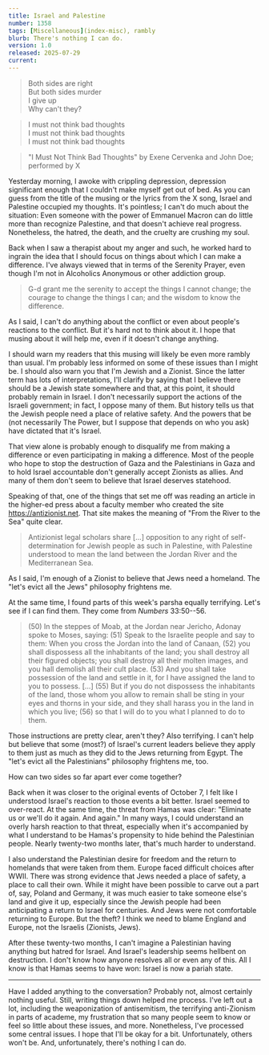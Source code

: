 ```yaml
---
title: Israel and Palestine
number: 1358
tags: [Miscellaneous](index-misc), rambly
blurb: There's nothing I can do.
version: 1.0
released: 2025-07-29
current: 
---
```


> Both sides are right  
  But both sides murder  
  I give up  
  Why can't they?

> I must not think bad thoughts  
  I must not think bad thoughts  
  I must not think bad thoughts

> "I Must Not Think Bad Thoughts" by Exene Cervenka and John Doe; performed by X

Yesterday morning, I awoke with crippling depression, depression significant enough that I couldn't make myself get out of bed. As you can guess from the title of the musing or the lyrics from the X song, Israel and Palestine occupied my thoughts. It's pointless; I can't do much about the situation: Even someone with the power of Emmanuel Macron can do little more than recognize Palestine, and that doesn't achieve real progress. Nonetheless, the hatred, the death, and the cruelty are crushing my soul.

Back when I saw a therapist about my anger and such, he worked hard to ingrain the idea that I should focus on things about which I can make a difference. I've always viewed that in terms of the Serenity Prayer, even though I'm not in Alcoholics Anonymous or other addiction group.

> G-d grant me the serenity to accept the things I cannot change; the courage to change the things I can; and the wisdom to know the difference.

As I said, I can't do anything about the conflict or even about people's reactions to the conflict. But it's hard not to think about it. I hope that musing about it will help me, even if it doesn't change anything.

I should warn my readers that this musing will likely be even more rambly than usual. I'm probably less informed on some of these issues than I might be. I should also warn you that I'm Jewish and a Zionist. Since the latter term has lots of interpretations, I'll clarify by saying that I believe there should be a Jewish state somewhere and that, at this point, it should probably remain in Israel. I don't necessarily support the actions of the Israeli government; in fact, I oppose many of them. But history tells us that the Jewish people need a place of relative safety. And the powers that be (not necessarily The Power, but I suppose that depends on who you ask) have dictated that it's Israel.

That view alone is probably enough to disqualify me from making a difference or even participating in making a difference. Most of the people who hope to stop the destruction of Gaza and the Palestinians in Gaza and to hold Israel accountable don't generally accept Zionists as allies. And many of them don't seem to believe that Israel deserves statehood.

Speaking of that, one of the things that set me off was reading an article in the higher-ed press about a faculty member who created the site <https://antizionist.net>. That site makes the meaning of "From the River to the Sea" quite clear.

> Antizionist legal scholars share [...] opposition to any right of self-determination for Jewish people as such in Palestine, with Palestine understood to mean the land between the Jordan River and the Mediterranean Sea.

As I said, I'm enough of a Zionist to believe that Jews need a homeland. The "let's evict all the Jews" philosophy frightens me.

At the same time, I found parts of this week's parsha equally terrifying. Let's see if I can find them. They come from _Numbers_ 33:50--56.

> \(50\) In the steppes of Moab, at the Jordan near Jericho, Adonay spoke to Moses, saying: (51) Speak to the Israelite people and say to them: When you cross the Jordan into the land of Canaan, (52) you shall dispossess all the inhabitants of the land; you shall destroy all their figured objects; you shall destroy all their molten images, and you hall demolish all their cult place. (53) And you shall take possession of the land and settle in it, for I have assigned the land to you to possess. [...] (55) But if you do not dispossess the inhabitants of the land, those whom you allow to remain shall be sting in your eyes and thorns in your side, and they shall harass you in the land in which you live; (56) so that I will do to  you what I planned to do to them.

Those instructions are pretty clear, aren't they? Also terrifying. I can't help but believe that some (most?) of Israel's current leaders believe they apply to them just as much as they did to the Jews returning from Egypt. The "let's evict all the Palestinians" philosophy frightens me, too.

How can two sides so far apart ever come together?

Back when it was closer to the original events of October 7, I felt like I understood Israel's reaction to those events a bit better. Israel seemed to over-react. At the same time, the threat from Hamas was clear: "Eliminate us or we'll do it again. And again." In many ways, I could understand an overly harsh reaction to that threat, especially when it's accompanied by what I understand to be Hamas's propensity to hide behind the Palestinian people. Nearly twenty-two months later, that's much harder to understand.

I also understand the Palestinian desire for freedom and the return to homelands that were taken from them. Europe faced difficult choices after WWII. There was strong evidence that Jews needed a place of safety, a place to call their own. While it might have been possible to carve out a part of, say, Poland and Germany, it was much easier to take someone else's land and give it up, especially since the Jewish people had been anticipating a return to Israel for centuries. And Jews were not comfortable returning to Europe. But the theft? I think we need to blame England and Europe, not the Israelis (Zionists, Jews).

After these twenty-two months, I can't imagine a Palestinian having anything but hatred for Israel. And Israel's leadership seems hellbent on destruction. I don't know how anyone resolves all or even any of this. All I know is that Hamas seems to have won: Israel is now a pariah state.

---

Have I added anything to the conversation? Probably not, almost certainly nothing useful. Still, writing things down helped me process. I've left out a lot, including the weaponization of antisemitism, the terrifying anti-Zionism in parts of academe, my frustration that so many people seem to know or feel so little about these issues, and more. Nonetheless, I've processed some central issues. I hope that I'll be okay for a bit. Unfortunately, others won't be. And, unfortunately, there's nothing I can do.
